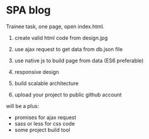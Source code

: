 # SPA blog

Trainee task, one page, open index.html.

1) create valid html code from design.jpg

2) use ajax request to get data from db.json file

3) use native js to build page from data (ES6 preferable)

4) responsive design
5) build scalable architecture

6) upload your project to public github account

will be a plus:
  - promises for ajax request
  - sass or less for css code
  - some project build tool

